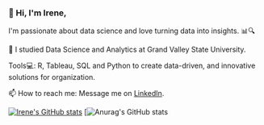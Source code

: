 ### 👋 Hi,  I'm Irene,

I'm passionate about data science and love turning data into insights. 📊🔍

💼 I studied Data Science and Analytics at Grand Valley State University.

Tools💻: R, Tableau, SQL and Python to create data-driven, and innovative solutions for organization.

 📫 How to reach me: Message me on [LinkedIn](https://www.linkedin.com/in/irene-kibet).

 <!---Github Stats--->
[![Irene's GitHub stats](https://github-readme-stats.vercel.app/api?username=IreneKibet)](https://github.com/IreneKibet/github-readme-stats)
[![Anurag's GitHub stats](https://github-readme-stats.vercel.app/api?username=anuraghazra&show_icons=true&theme=radical)
